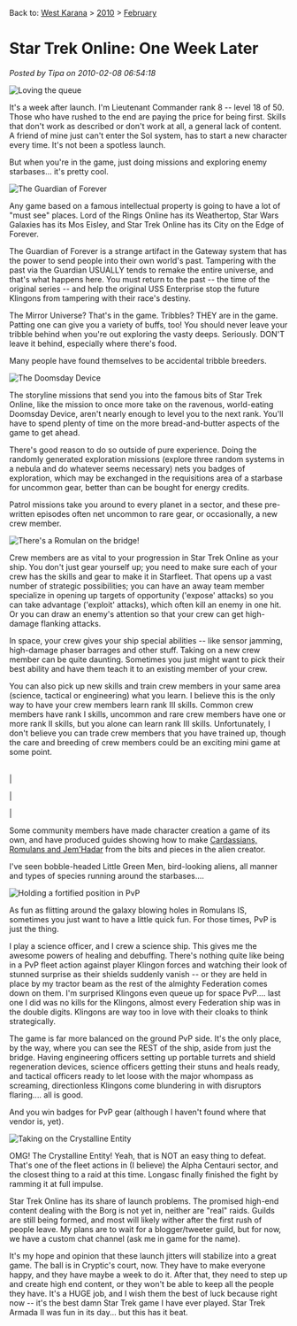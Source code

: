 Back to: [West Karana](/posts/westkarana.md) > [2010](/posts/2010/westkarana.md) > [February](./westkarana.md)
# Star Trek Online: One Week Later

*Posted by Tipa on 2010-02-08 06:54:18*

![](../../../uploads/2010/02/queue.jpg "Loving the queue")

It's a week after launch. I'm Lieutenant Commander rank 8 -- level 18 of 50. Those who have rushed to the end are paying the price for being first. Skills that don't work as described or don't work at all, a general lack of content. A friend of mine just can't enter the Sol system, has to start a new character every time. It's not been a spotless launch.

But when you're in the game, just doing missions and exploring enemy starbases... it's pretty cool.

![](../../../uploads/2010/02/GameClient-2010-02-05-22-48-37-08.jpg "The Guardian of Forever")

Any game based on a famous intellectual property is going to have a lot of "must see" places. Lord of the Rings Online has its Weathertop, Star Wars Galaxies has its Mos Eisley, and Star Trek Online has its City on the Edge of Forever.

The Guardian of Forever is a strange artifact in the Gateway system that has the power to send people into their own world's past. Tampering with the past via the Guardian USUALLY tends to remake the entire universe, and that's what happens here. You must return to the past -- the time of the original series -- and help the original USS Enterprise stop the future Klingons from tampering with their race's destiny.

The Mirror Universe? That's in the game. Tribbles? THEY are in the game. Patting one can give you a variety of buffs, too! You should never leave your tribble behind when you're out exploring the vasty deeps. Seriously. DON'T leave it behind, especially where there's food.

Many people have found themselves to be accidental tribble breeders.

![](../../../uploads/2010/02/GameClient-2010-02-06-20-13-04-61.jpg "The Doomsday Device")

The storyline missions that send you into the famous bits of Star Trek Online, like the mission to once more take on the ravenous, world-eating Doomsday Device, aren't nearly enough to level you to the next rank. You'll have to spend plenty of time on the more bread-and-butter aspects of the game to get ahead.

There's good reason to do so outside of pure experience. Doing the randomly generated exploration missions (explore three random systems in a nebula and do whatever seems necessary) nets you badges of exploration, which may be exchanged in the requisitions area of a starbase for uncommon gear, better than can be bought for energy credits.

Patrol missions take you around to every planet in a sector, and these pre-written episodes often net uncommon to rare gear, or occasionally, a new crew member.

![](../../../uploads/2010/02/GameClient-2010-02-07-22-03-55-40.jpg "There's a Romulan on the bridge!")

Crew members are as vital to your progression in Star Trek Online as your ship. You don't just gear yourself up; you need to make sure each of your crew has the skills and gear to make it in Starfleet. That opens up a vast number of strategic possibilities; you can have an away team member specialize in opening up targets of opportunity ('expose' attacks) so you can take advantage ('exploit' attacks), which often kill an enemy in one hit. Or you can draw an enemy's attention so that your crew can get high-damage flanking attacks.

In space, your crew gives your ship special abilities -- like sensor jamming, high-damage phaser barrages and other stuff. Taking on a new crew member can be quite daunting. Sometimes you just might want to pick their best ability and have them teach it to an existing member of your crew.

You can also pick up new skills and train crew members in your same area (science, tactical or engineering) what you learn. I believe this is the only way to have your crew members learn rank III skills. Common crew members have rank I skills, uncommon and rare crew members have one or more rank II skills, but you alone can learn rank III skills. Unfortunately, I don't believe you can trade crew members that you have trained up, though the care and breeding of crew members could be an exciting mini game at some point.



|  |  |
| --- | --- |
| 

 | 

 |



Some community members have made character creation a game of its own, and have produced guides showing how to make [Cardassians, Romulans and Jem'Hadar](http://stotricorder.com/index.php?option=com_content&view=article&id=76:how-to-create-a-cardassian-&catid=1:latest-news) from the bits and pieces in the alien creator.

I've seen bobble-headed Little Green Men, bird-looking aliens, all manner and types of species running around the starbases....

![](../../../uploads/2010/02/GameClient-2010-02-07-22-49-53-08.jpg "Holding a fortified position in PvP")

As fun as flitting around the galaxy blowing holes in Romulans IS, sometimes you just want to have a little quick fun. For those times, PvP is just the thing.

I play a science officer, and I crew a science ship. This gives me the awesome powers of healing and debuffing. There's nothing quite like being in a PvP fleet action against player Klingon forces and watching their look of stunned surprise as their shields suddenly vanish -- or they are held in place by my tractor beam as the rest of the almighty Federation comes down on them. I'm surprised Klingons even queue up for space PvP.... last one I did was no kills for the Klingons, almost every Federation ship was in the double digits. Klingons are way too in love with their cloaks to think strategically.

The game is far more balanced on the ground PvP side. It's the only place, by the way, where you can see the REST of the ship, aside from just the bridge. Having engineering officers setting up portable turrets and shield regeneration devices, science officers getting their stuns and heals ready, and tactical officers ready to let loose with the major whompass as screaming, directionless Klingons come blundering in with disruptors flaring.... all is good.

And you win badges for PvP gear (although I haven't found where that vendor is, yet).

![](../../../uploads/2010/02/GameClient-2010-02-06-21-38-59-83.jpg "Taking on the Crystalline Entity")

OMG! The Crystalline Entity! Yeah, that is NOT an easy thing to defeat. That's one of the fleet actions in (I believe) the Alpha Centauri sector, and the closest thing to a raid at this time. Longasc finally finished the fight by ramming it at full impulse.

Star Trek Online has its share of launch problems. The promised high-end content dealing with the Borg is not yet in, neither are "real" raids. Guilds are still being formed, and most will likely wither after the first rush of people leave. My plans are to wait for a blogger/tweeter guild, but for now, we have a custom chat channel (ask me in game for the name).

It's my hope and opinion that these launch jitters will stabilize into a great game. The ball is in Cryptic's court, now. They have to make everyone happy, and they have maybe a week to do it. After that, they need to step up and create high end content, or they won't be able to keep all the people they have. It's a HUGE job, and I wish them the best of luck because right now -- it's the best damn Star Trek game I have ever played. Star Trek Armada II was fun in its day... but this has it beat.

